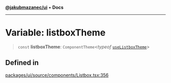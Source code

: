 [**@jakubmazanec/ui**](../README.md) • **Docs**

---

# Variable: listboxTheme

> `const` **listboxTheme**: `ComponentTheme`\<_typeof_
> [`useListboxTheme`](../functions/useListboxTheme.md)\>

## Defined in

[packages/ui/source/components/Listbox.tsx:356](https://github.com/jakubmazanec/tools/blob/eb8c22844f0a0aa0874efeab93afc2bd96c269e6/packages/ui/source/components/Listbox.tsx#L356)
